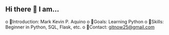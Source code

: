 ## Hi there 👋 I am...

o 👋Introduction: Mark Kevin P. Aquino
o 🎯Goals: Learning Python
o 🚀Skills: Beginner in Python, SQL, Flask, etc.
o 📩Contact: gitnow25@gmail.com
